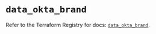 # `data_okta_brand`

Refer to the Terraform Registry for docs: [`data_okta_brand`](https://registry.terraform.io/providers/okta/okta/4.14.1/docs/data-sources/brand).

